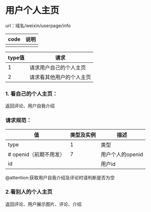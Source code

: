 # 用户个人主页

url：域名/weixin/userpage/info

| code | 说明   |
| ---- | ---- |
|      |      |



| type值 | 请求           |
| ----- | ------------ |
| 1     | 请求用户自己的个人主页  |
| 2     | 请求看其他用户的个人主页 |



### 1.  看自己的个人主页：

返回评论、用户自我介绍

### 请求规范：

| 值               | 类型及实例 | 描述          |
| --------------- | ----- | ----------- |
| type            | 1     | 类型          |
| # openid（前期不用发） | 7     | 用户个人的openid |
| id              |       | 用户id        |

@attention:获取用户自我介绍及评论时请判断是否为空

### 2.看别人的个人主页

返回评论、用户展示图片、评论、介绍

